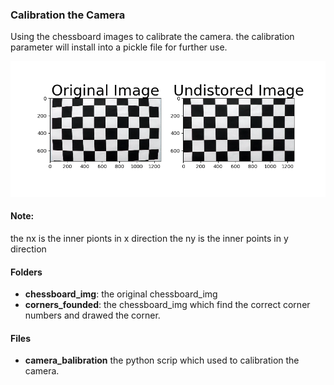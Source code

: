 ### Calibration the Camera

Using the chessboard images to calibrate the camera.
the calibration parameter will install into a pickle file for further use.

![dist_example](dist_example.png)

#### Note:
the nx is the inner pionts in x direction
the ny is the inner points in y direction

#### Folders
* **chessboard_img**: the original chessboard_img
* **corners_founded**: the chessboard_img which find the correct corner numbers and drawed the corner.

#### Files
* **camera_balibration** the python scrip which used to calibration the camera.